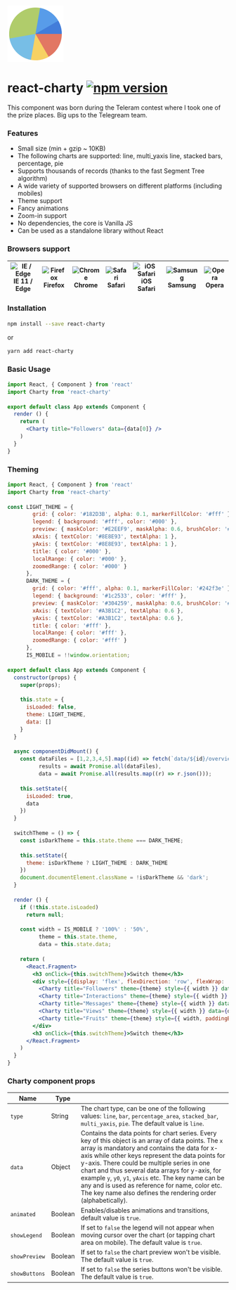 <img src="./logo/charty.svg" width="128" height="128" title="react-charty logo" />

# react-charty [![npm version](https://img.shields.io/npm/v/react-charty.svg?style=flat)](https://www.npmjs.com/package/react-charty)

This component was born during the Teleram contest where I took one of the prize places.
Big ups to the Telegream team.

### Features

- Small size (min + gzip ~ 10KB)
- The following charts are supported: line, multi_yaxis line, stacked bars, percentage, pie
- Supports thousands of records (thanks to the fast Segment Tree algorithm)
- A wide variety of supported browsers on different platforms (including mobiles)
- Theme support
- Fancy animations
- Zoom-in support
- No dependencies, the core is Vanilla JS
- Can be used as a standalone library without React

### Browsers support

| <img src="https://raw.githubusercontent.com/alrra/browser-logos/master/src/edge/edge_48x48.png" alt="IE / Edge" width="24px" height="24px" /></br>IE 11 / Edge | <img src="https://raw.githubusercontent.com/alrra/browser-logos/master/src/firefox/firefox_48x48.png" alt="Firefox" width="24px" height="24px" /></br>Firefox | <img src="https://raw.githubusercontent.com/alrra/browser-logos/master/src/chrome/chrome_48x48.png" alt="Chrome" width="24px" height="24px" /></br>Chrome |<img src="https://raw.githubusercontent.com/alrra/browser-logos/master/src/safari/safari_48x48.png" alt="Safari" width="24px" height="24px" /></br>Safari | <img src="https://raw.githubusercontent.com/alrra/browser-logos/master/src/safari-ios/safari-ios_48x48.png" alt="iOS Safari" width="24px" height="24px" /></br>iOS Safari | <img src="https://raw.githubusercontent.com/alrra/browser-logos/master/src/samsung-internet/samsung-internet_48x48.png" alt="Samsung" width="24px" height="24px" /></br>Samsung | <img src="https://raw.githubusercontent.com/alrra/browser-logos/master/src/opera/opera_48x48.png" alt="Opera" width="24px" height="24px" /></br>Opera |
| --------- | --------- | --------- | --------- | --------- | --------- | --------- |

### Installation

```bash
npm install --save react-charty
```
or
```bash
yarn add react-charty
```

### Basic Usage

```jsx static
import React, { Component } from 'react'
import Charty from 'react-charty'

export default class App extends Component {
  render () {
    return (
      <Charty title="Followers" data={data[0]} />
    )
  }
}
```

### Theming

```jsx static
import React, { Component } from 'react'
import Charty from 'react-charty'

const LIGHT_THEME = {
        grid: { color: '#182D3B', alpha: 0.1, markerFillColor: '#fff' },
        legend: { background: '#fff', color: '#000' },
        preview: { maskColor: '#E2EEF9', maskAlpha: 0.6, brushColor: '#C0D1E1' },
        xAxis: { textColor: '#8E8E93', textAlpha: 1 },
        yAxis: { textColor: '#8E8E93', textAlpha: 1 },
        title: { color: '#000' },
        localRange: { color: '#000' },
        zoomedRange: { color: '#000' }
      },
      DARK_THEME = {
        grid: { color: '#fff', alpha: 0.1, markerFillColor: '#242f3e' },
        legend: { background: '#1c2533', color: '#fff' },
        preview: { maskColor: '#304259', maskAlpha: 0.6, brushColor: '#56626D' },
        xAxis: { textColor: '#A3B1C2', textAlpha: 0.6 },
        yAxis: { textColor: '#A3B1C2', textAlpha: 0.6 },
        title: { color: '#fff' },
        localRange: { color: '#fff' },
        zoomedRange: { color: '#fff' }
      },
      IS_MOBILE = !!window.orientation;

export default class App extends Component {
  constructor(props) {
    super(props);

    this.state = {
      isLoaded: false,
      theme: LIGHT_THEME,
      data: []
    }
  }

  async componentDidMount() {
    const dataFiles = [1,2,3,4,5].map((id) => fetch(`data/${id}/overview.json`)),
          results = await Promise.all(dataFiles),
          data = await Promise.all(results.map((r) => r.json()));

    this.setState({
      isLoaded: true,
      data
    })
  }

  switchTheme = () => {
    const isDarkTheme = this.state.theme === DARK_THEME;

    this.setState({
      theme: isDarkTheme ? LIGHT_THEME : DARK_THEME
    })
    document.documentElement.className = !isDarkTheme && 'dark';
  }

  render () {
    if (!this.state.isLoaded)
      return null;

    const width = IS_MOBILE ? '100%' : '50%',
          theme = this.state.theme,
          data = this.state.data;

    return (
      <React.Fragment>
        <h3 onClick={this.switchTheme}>Switch theme</h3>
        <div style={{display: 'flex', flexDirection: 'row', flexWrap: 'wrap'}}>
          <Charty title="Followers" theme={theme} style={{ width }} data={data[0]} />
          <Charty title="Interactions" theme={theme} style={{ width }} data={data[1]} />
          <Charty title="Messages" theme={theme} style={{ width }} data={data[2]} />
          <Charty title="Views" theme={theme} style={{ width }} data={data[3]} />
          <Charty title="Fruits" theme={theme} style={{ width, paddingBottom: 50 }} data={data[4]} />
        </div>
        <h3 onClick={this.switchTheme}>Switch theme</h3>
      </React.Fragment>
    )
  }
}
```

### Charty component props

| Name            | Type        |                                                                     |
|-----------------|-------------|---------------------------------------------------------------------|
|`type`          |String      |The chart type, can be one of the following values: `line`, `bar`, `percentage_area`, `stacked_bar`, `multi_yaxis`, `pie`. The default value is `line`.|
|`data`          |Object      |Contains the data points for chart series. Every key of this object is an array of data points. The `x` array is mandatory and contains the data for x-axis while other keys represent the data points for y-axis. There could be multiple series in one chart and thus several data arrays for y-axis, for example `y`, `y0`, `y1`, `yAxis` etc. The key name can be any and is used as reference for name, color etc. The key name also defines the rendering order (alphabetically).|
|`animated`      |Boolean     |Enables/disables animations and transitions, default value is `true`.|
|`showLegend`    |Boolean     |If set to `false` the legend will not appear when moving cursor over the chart (or tapping chart area on mobile). The default value is `true`.|
|`showPreview`   |Boolean     |If set to `false` the chart preview won't be visible. The default value is `true`.|
|`showButtons`   |Boolean     |If set to `false` the series buttons won't be visible. The default value is `true`.|
